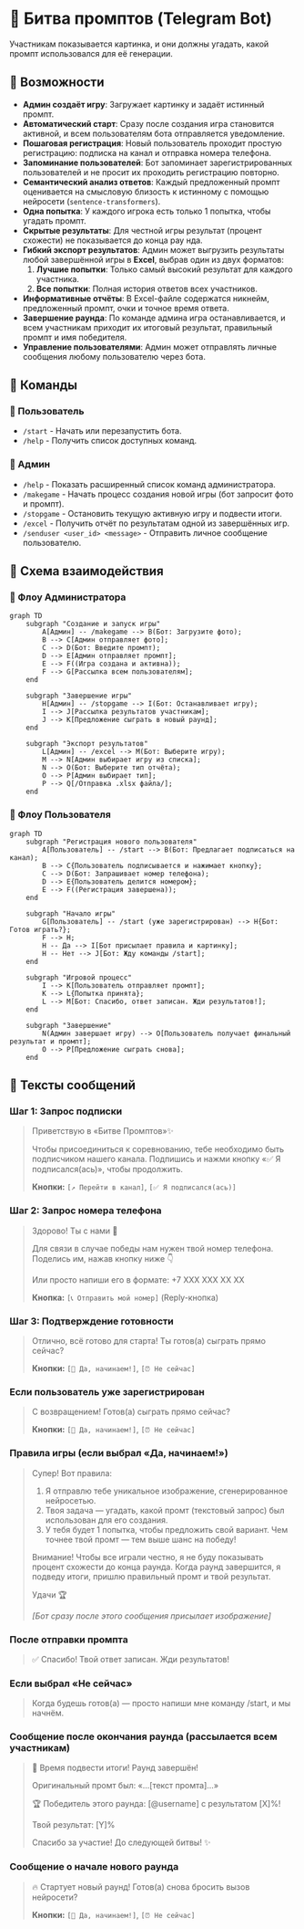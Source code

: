 # 🥊 Битва промптов (Telegram Bot)

Участникам показывается картинка, и они должны угадать, какой промпт использовался для её генерации.

## 🚀 Возможности

- **Админ создаёт игру**: Загружает картинку и задаёт истинный промпт.
- **Автоматический старт**: Сразу после создания игра становится активной, и всем пользователям бота отправляется уведомление.
- **Пошаговая регистрация**: Новый пользователь проходит простую регистрацию: подписка на канал и отправка номера телефона.
- **Запоминание пользователей**: Бот запоминает зарегистрированных пользователей и не просит их проходить регистрацию повторно.
- **Семантический анализ ответов**: Каждый предложенный промпт оценивается на смысловую близость к истинному с помощью нейросети (`sentence-transformers`).
- **Одна попытка**: У каждого игрока есть только 1 попытка, чтобы угадать промпт.
- **Скрытые результаты**: Для честной игры результат (процент схожести) не показывается до конца рау
нда.
- **Гибкий экспорт результатов**: Админ может выгрузить результаты любой завершённой игры в **Excel**, выбрав один из двух форматов:
    1.  **Лучшие попытки**: Только самый высокий результат для каждого участника.
    2.  **Все попытки**: Полная история ответов всех участников.
- **Информативные отчёты**: В Excel-файле содержатся никнейм, предложенный промпт, очки и точное время ответа.
- **Завершение раунда**: По команде админа игра останавливается, и всем участникам приходит их итоговый результат, правильный промпт и имя победителя.
- **Управление пользователями**: Админ может отправлять личные сообщения любому пользователю через бота.

## 📖 Команды

### 👤 Пользователь
- `/start` - Начать или перезапустить бота.
- `/help` - Получить список доступных команд.

### 👑 Админ
- `/help` - Показать расширенный список команд администратора.
- `/makegame` - Начать процесс создания новой игры (бот запросит фото и промпт).
- `/stopgame` - Остановить текущую активную игру и подвести итоги.
- `/excel` - Получить отчёт по результатам одной из завершённых игр.
- `/senduser <user_id> <message>` - Отправить личное сообщение пользователю.

## 🔄 Схема взаимодействия

### 👑 Флоу Администратора

```mermaid
graph TD
    subgraph "Создание и запуск игры"
        A[Админ] -- /makegame --> B(Бот: Загрузите фото);
        B --> C[Админ отправляет фото];
        C --> D(Бот: Введите промпт);
        D --> E[Админ отправляет промпт];
        E --> F((Игра создана и активна));
        F --> G[Рассылка всем пользователям];
    end

    subgraph "Завершение игры"
        H[Админ] -- /stopgame --> I(Бот: Останавливает игру);
        I --> J[Рассылка результатов участникам];
        J --> K[Предложение сыграть в новый раунд];
    end

    subgraph "Экспорт результатов"
        L[Админ] -- /excel --> M(Бот: Выберите игру);
        M --> N[Админ выбирает игру из списка];
        N --> O(Бот: Выберите тип отчёта);
        O --> P[Админ выбирает тип];
        P --> Q[/Отправка .xlsx файла/];
    end
```

### 👤 Флоу Пользователя

```mermaid
graph TD
    subgraph "Регистрация нового пользователя"
        A[Пользователь] -- /start --> B(Бот: Предлагает подписаться на канал);
        B --> C{Пользователь подписывается и нажимает кнопку};
        C --> D(Бот: Запрашивает номер телефона);
        D --> E{Пользователь делится номером};
        E --> F((Регистрация завершена));
    end

    subgraph "Начало игры"
        G[Пользователь] -- /start (уже зарегистрирован) --> H{Бот: Готов играть?};
        F --> H;
        H -- Да --> I[Бот присылает правила и картинку];
        H -- Нет --> J[Бот: Жду команды /start];
    end

    subgraph "Игровой процесс"
        I --> K[Пользователь отправляет промпт];
        K --> L{Попытка принята};
        L --> M[Бот: Спасибо, ответ записан. Жди результатов!];
    end
    
    subgraph "Завершение"
        N(Админ завершает игру) --> O[Пользователь получает финальный результат и промпт];
        O --> P[Предложение сыграть снова];
    end
```

## 💬 Тексты сообщений

### Шаг 1: Запрос подписки
> Приветствую в «Битве Промптов»✨
>
> Чтобы присоединиться к соревнованию, тебе необходимо быть подписчиком нашего канала. Подпишись и нажми кнопку «✅ Я подписался(ась)», чтобы продолжить.
>
> **Кнопки:** `[↗️ Перейти в канал]`, `[✅ Я подписался(ась)]`

### Шаг 2: Запрос номера телефона
> Здорово! Ты с нами 🚀
>
> Для связи в случае победы нам нужен твой номер телефона. Поделись им, нажав кнопку ниже 👇
>
> Или просто напиши его в формате: +7 XXX XXX XX XX
>
> **Кнопка:** `[📞 Отправить мой номер]` (Reply-кнопка)

### Шаг 3: Подтверждение готовности
> Отлично, всё готово для старта! Ты готов(а) сыграть прямо сейчас?
>
> **Кнопки:** `[🎯 Да, начинаем!]`, `[⏰ Не сейчас]`

### Если пользователь уже зарегистрирован
> С возвращением! Готов(а) сыграть прямо сейчас?
>
> **Кнопки:** `[🎯 Да, начинаем!]`, `[⏰ Не сейчас]`

### Правила игры (если выбрал «Да, начинаем!»)
> Супер! Вот правила:
>
> 1. Я отправлю тебе уникальное изображение, сгенерированное нейросетью.
> 2. Твоя задача — угадать, какой промт (текстовый запрос) был использован для его создания.
> 3. У тебя будет 1 попытка, чтобы предложить свой вариант. Чем точнее твой промт — тем выше шанс на победу!
>
> Внимание! Чтобы все играли честно, я не буду показывать процент схожести до конца раунда. Когда раунд завершится, я подведу итоги, пришлю правильный промт и твой результат.
>
> Удачи 🏆
>
> _[Бот сразу после этого сообщения присылает изображение]_

### После отправки промпта
> ✅ Спасибо! Твой ответ записан. Жди результатов!

### Если выбрал «Не сейчас»
> Когда будешь готов(а) — просто напиши мне команду /start, и мы начнём.

### Сообщение после окончания раунда (рассылается всем участникам)
> 🥁 Время подвести итоги! Раунд завершён!
>
> Оригинальный промт был: «...[текст промта]...»
>
> 🏆 Победитель этого раунда: [@username] с результатом [X]%!
>
> Твой результат: [Y]%
>
> Спасибо за участие! До следующей битвы! ✨

### Сообщение о начале нового раунда
> 🔥 Стартует новый раунд! Готов(а) снова бросить вызов нейросети?
>
> **Кнопки:** `[🎯 Да, начинаем!]`, `[⏰ Не сейчас]`
